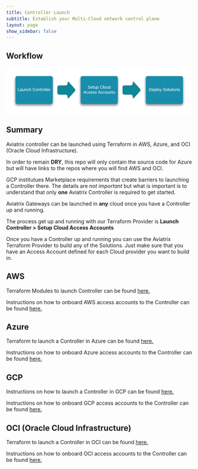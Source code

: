 ```yaml
---
title: Controller Launch
subtitle: Establish your Multi-Cloud network control plane
layout: page
show_sidebar: false
---
```



## Workflow

<img alt="workflow" src="https://github.com/AviatrixSystems/terraform-solutions/raw/master/solutions/img/controller-launch-workflow.png">

## Summary

Aviatrix controller can be launched using Terraform in AWS, Azure, and OCI (Oracle Cloud Infrastructure).

In order to remain **DRY**, this repo will only contain the source code for Azure but will have links to the repos where you will find AWS and OCI.

GCP institutues Marketplace requirements that create barriers to launching a Controller there. The details are *not important* but what is important is to understand that only **one** Aviatrix Controller is required to get started.

Aviatrix Gateways can be launched in **any** cloud once you have a Controller up and running. 

The process get up and running with our Terraform Provider is **Launch Controller > Setup Cloud Access Accounts**

Once you have a Controller up and running you can use the Aviatrix Terraform Provider to build any of the Solutions. Just make sure that you have an Access Account defined for each Cloud provider you want to build in.

## AWS

Terraform Modules to launch Controller can be found [here.](https://github.com/AviatrixSystems/terraform-modules)

Instructions on how to onboard AWS access accounts to the Controller can be found [here.](https://docs.aviatrix.com/HowTos/aviatrix_account.html)

## Azure

Terraform to launch a Controller in Azure can be found [here.]((https://github.com/AviatrixSystems/terraform-solutions/tree/master/controller-launch/aviatrix-azure-controller))

Instructions on how to onboard Azure access accounts to the Controller can be found [here.](https://docs.aviatrix.com/HowTos/Aviatrix_Account_Azure.html)

## GCP

Instructions on how to launch a Controller in GCP can be found [here.](https://docs.aviatrix.com/StartUpGuides/google-aviatrix-cloud-controller-startup-guide.html)

Instructions on how to onboard GCP access accounts to the Controller can be found [here.](https://docs.aviatrix.com/HowTos/CreateGCloudAccount.html)


## OCI (Oracle Cloud Infrastructure)

Terraform to launch a Controller in OCI can be found [here.](https://github.com/oracle-quickstart/oci-aviatrix/tree/master/controller)

Instructions on how to onboard OCI access accounts to the Controller can be found [here.](https://docs.aviatrix.com/HowTos/oracle-aviatrix-cloud-controller-onboard.html)


